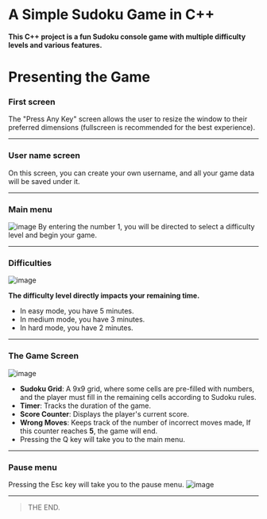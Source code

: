 # A Simple Sudoku Game in C++
**This C++ project is a fun Sudoku console game with multiple difficulty levels and various features.**
# Presenting the Game
### First screen
The "Press Any Key" screen allows the user to resize the window to their preferred dimensions (fullscreen is recommended for the best experience).
***
### User name screen
On this screen, you can create your own username, and all your game data will be saved under it.
***
### Main menu
![image](https://github.com/user-attachments/assets/b945132c-6726-4455-82f5-855be60f85ab)
By entering the number 1, you will be directed to select a difficulty level and begin your game.
***
### Difficulties
![image](https://github.com/user-attachments/assets/e25228ae-939e-48d3-902c-5d0a9aa02033)

**The difficulty level directly impacts your remaining time.**
+ In easy mode, you have 5 minutes.
+ In medium mode, you have 3 minutes.
+ In hard mode, you have 2 minutes.
---
### The Game Screen
![image](https://github.com/user-attachments/assets/a460e2be-ad9d-4edd-ae8b-52dda18520d7)
- **Sudoku Grid**: A 9x9 grid, where some cells are pre-filled with numbers, and the player must fill in the remaining cells according to Sudoku rules.
- **Timer**: Tracks the duration of the game.
- **Score Counter**: Displays the player's current score.
- **Wrong Moves**: Keeps track of the number of incorrect moves made, If this counter reaches **5**, the game will end.
- Pressing the Q key will take you to the main menu.
---
### Pause menu
Pressing the Esc key will take you to the pause menu.
![image](https://github.com/user-attachments/assets/dc967b57-9af3-4c2d-b54e-5ab59143e3cb)
***
>THE END.



